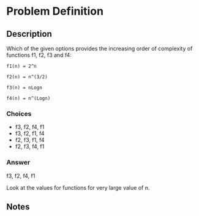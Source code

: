# Problem Definition

## Description

Which of the given options provides the increasing order of complexity of functions f1, f2, f3 and f4:

```text
f1(n) = 2^n

f2(n) = n^(3/2)

f3(n) = nLogn

f4(n) = n^(Logn)
```

### Choices

* f3, f2, f4, f1
* f3, f2, f1, f4
* f2, f3, f1, f4
* f2, f3, f4, f1

### Answer

f3, f2, f4, f1

Look at the values for functions for very large value of n.

## Notes